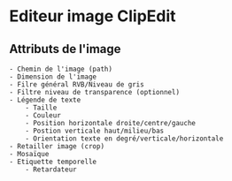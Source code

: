 # Editeur image ClipEdit
## Attributs de l'image 

	- Chemin de l'image (path)
	- Dimension de l'image
	- Filre général RVB/Niveau de gris
	- Filtre niveau de transparence (optionnel)
	- Légende de texte
		- Taille
		- Couleur
		- Position horizontale droite/centre/gauche
		- Postion verticale haut/milieu/bas
		- Orientation texte en degré/verticale/horizontale
	- Retailler image (crop)
	- Mosaïque
	- Etiquette temporelle
		- Retardateur




